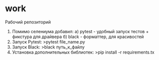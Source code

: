 # work
Рабочий репозиторий


1. Помимо селениума добавил:
  а) pytest - удобный запуск тестов + фикстура для драйвера
  б) black - форматтер, для красивостей
2. Запуск Pytest: >pytest file_name.py
3. Запуск Black: >black путь_к_файлу
4. Установка дополнительных библиотек: >pip install -r requirements.tx
